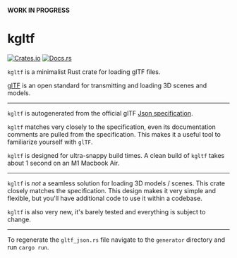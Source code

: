 **WORK IN PROGRESS** 

# kgltf
[![Crates.io](https://img.shields.io/crates/v/kgltf.svg)](https://crates.io/crates/kgltf)
[![Docs.rs](https://docs.rs/kgltf/badge.svg)](https://docs.rs/kgltf)


`kgltf` is a minimalist Rust crate for loading glTF files.

[glTF](https://www.khronos.org/gltf/) is an open standard for transmitting and loading 3D scenes and models.

--- 

 `kgltf` is autogenerated from the official glTF [Json specification](https://github.com/KhronosGroup/glTF/tree/master/specification/2.0). 

`kgltf` matches very closely to the specification, even its documentation comments are pulled from the specification. This makes it a useful tool to familiarize yourself with `glTF`.

`kgltf` is designed for ultra-snappy build times. A clean build of `kgltf` takes about 1 second on an M1 Macbook Air.

---

`kgltf` is *not* a seamless solution for loading 3D models / scenes. This crate closely matches the specification. This design makes it very simple and flexible, but you'll have additional code to use it within a codebase.

`kgltf` is also very new, it's barely tested and everything is subject to change.

---

To regenerate the `gltf_json.rs` file navigate to the `generator` directory and run `cargo run`.
